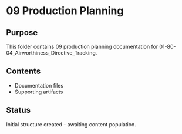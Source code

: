# 09 Production Planning

## Purpose
This folder contains 09 production planning documentation for 01-80-04_Airworthiness_Directive_Tracking.

## Contents
- Documentation files
- Supporting artifacts

## Status
Initial structure created - awaiting content population.
